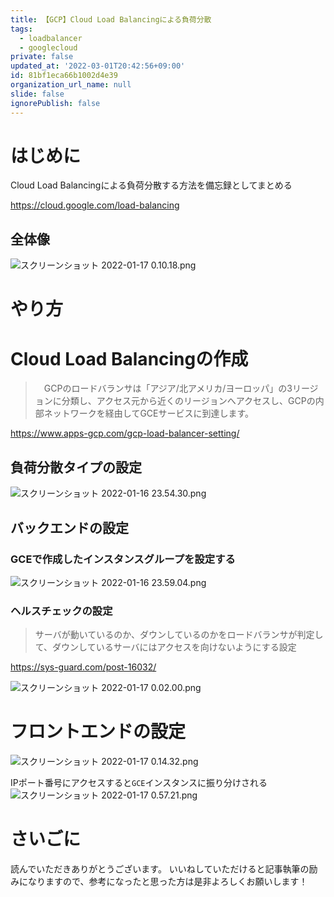 ```yaml
---
title: 【GCP】Cloud Load Balancingによる負荷分散
tags:
  - loadbalancer
  - googlecloud
private: false
updated_at: '2022-03-01T20:42:56+09:00'
id: 81bf1eca66b1002d4e39
organization_url_name: null
slide: false
ignorePublish: false
---
```

# はじめに

Cloud Load Balancingによる負荷分散する方法を備忘録としてまとめる

https://cloud.google.com/load-balancing

## 全体像

![スクリーンショット 2022-01-17 0.10.18.png](https://qiita-image-store.s3.ap-northeast-1.amazonaws.com/0/555632/a00b8bb1-82cf-6792-4a04-84bed353d8e1.png)


# やり方

# Cloud Load Balancingの作成

> 　GCPのロードバランサは「アジア/北アメリカ/ヨーロッパ」の3リージョンに分類し、アクセス元から近くのリージョンへアクセスし、GCPの内部ネットワークを経由してGCEサービスに到達します。

https://www.apps-gcp.com/gcp-load-balancer-setting/

## 負荷分散タイプの設定

![スクリーンショット 2022-01-16 23.54.30.png](https://qiita-image-store.s3.ap-northeast-1.amazonaws.com/0/555632/aae54875-7d01-7384-624b-90af2c10bd5a.png)

## バックエンドの設定

### GCEで作成したインスタンスグループを設定する

![スクリーンショット 2022-01-16 23.59.04.png](https://qiita-image-store.s3.ap-northeast-1.amazonaws.com/0/555632/0f136838-3714-a865-8490-ef231cecbae4.png)

### ヘルスチェックの設定

> サーバが動いているのか、ダウンしているのかをロードバランサが判定して、ダウンしているサーバにはアクセスを向けないようにする設定

https://sys-guard.com/post-16032/

![スクリーンショット 2022-01-17 0.02.00.png](https://qiita-image-store.s3.ap-northeast-1.amazonaws.com/0/555632/a9c94c78-1040-8c10-94bd-fea85885f147.png)

# フロントエンドの設定

![スクリーンショット 2022-01-17 0.14.32.png](https://qiita-image-store.s3.ap-northeast-1.amazonaws.com/0/555632/3ec9c65b-d8d6-4e47-d4c0-4da76c71feba.png)

IPポート番号にアクセスすると`GCE`インスタンスに振り分けされる
![スクリーンショット 2022-01-17 0.57.21.png](https://qiita-image-store.s3.ap-northeast-1.amazonaws.com/0/555632/b80d6a9e-1d82-b127-5f55-172c072044bf.png)


# さいごに

読んでいただきありがとうございます。
いいねしていただけると記事執筆の励みになりますので、参考になったと思った方は是非よろしくお願いします！
